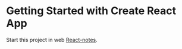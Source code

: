 # Getting Started with Create React App

Start this project in web [React-notes](https://react-415fb.web.app).

